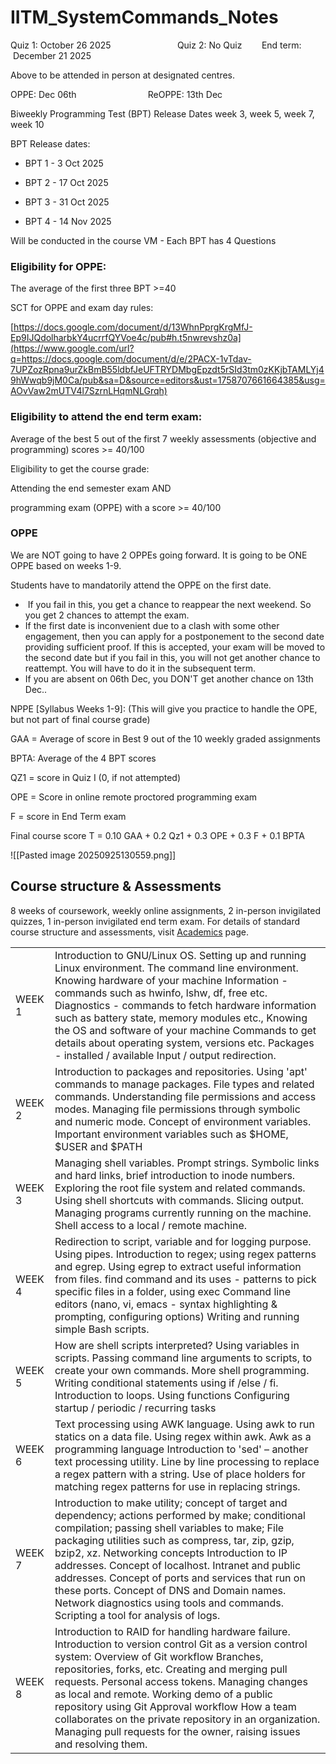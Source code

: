 # IITM_SystemCommands_Notes

Quiz 1: October 26 2025                           Quiz 2: No Quiz        End term:  December 21 2025

Above to be attended in person at designated centres.

OPPE: Dec 06th                             ReOPPE: 13th Dec

Biweekly Programming Test (BPT) Release Dates week 3, week 5, week 7, week 10

BPT Release dates:

- BPT 1 - 3 Oct 2025

- BPT 2 - 17 Oct 2025

- BPT 3 - 31 Oct 2025

- BPT 4 - 14 Nov 2025

Will be conducted in the course VM - Each BPT has 4 Questions

### Eligibility for OPPE: 
The average of the first three BPT >=40

SCT for OPPE and exam day rules:

[https://docs.google.com/document/d/13WhnPprgKrgMfJ-Ep9IJQdolharbkY4ucrrfQYVoe4c/pub#h.t5nwrevshz0a](https://www.google.com/url?q=https://docs.google.com/document/d/e/2PACX-1vTdav-7UPZozRpna9urZkBmB55ldbfJeUFTRYDMbgEpzdt5rSId3tm0zKKjbTAMLYj49hWwqb9jM0Ca/pub&sa=D&source=editors&ust=1758707661664385&usg=AOvVaw2mUTV4l7SzrnLHqmNLGrqh)

### Eligibility to attend the end term exam: 

Average of the best 5 out of the first 7 weekly assessments (objective and programming) scores >= 40/100

Eligibility to get the course grade:

Attending the end semester exam AND

programming exam (OPPE) with a score >= 40/100

### OPPE
We are NOT going to have 2 OPPEs going forward. It is going to be ONE OPPE based on weeks 1-9.

Students have to mandatorily attend the OPPE on the first date.

-  If you fail in this, you get a chance to reappear the next weekend. So you get 2 chances to attempt the exam.
- If the first date is inconvenient due to a clash with some other engagement, then you can apply for a postponement to the second date providing sufficient proof. If this is accepted, your exam will be moved to the second date but if you fail in this, you will not get another chance to reattempt. You will have to do it in the subsequent term.
- If you are absent on 06th Dec, you DON'T get another chance on 13th Dec..

NPPE [Syllabus Weeks 1-9]: (This will give you practice to handle the OPE, but not part of final course grade)

GAA = Average of score in Best 9 out of the 10 weekly graded assignments

BPTA: Average of the 4 BPT scores

QZ1 = score in Quiz I (0, if not attempted)

OPE = Score in online remote proctored programming exam

F = score in End Term exam

Final course score T = 0.10 GAA + 0.2 Qz1 + 0.3 OPE + 0.3 F + 0.1 BPTA

![[Pasted image 20250925130559.png]]


## Course structure & Assessments

8 weeks of coursework, weekly online assignments, 2 in-person invigilated quizzes, 1 in-person invigilated end term exam. For details of standard course structure and assessments, visit [Academics](https://study.iitm.ac.in/ds/academics.html) page.

|        |                                                                                                                                                                                                                                                                                                                                                                                                                                                                                                                |
| ------ | -------------------------------------------------------------------------------------------------------------------------------------------------------------------------------------------------------------------------------------------------------------------------------------------------------------------------------------------------------------------------------------------------------------------------------------------------------------------------------------------------------------- |
| WEEK 1 | Introduction to GNU/Linux OS. Setting up and running Linux environment. The command line environment. Knowing hardware of your machine Information - commands such as hwinfo, lshw, df, free etc. Diagnostics - commands to fetch hardware information such as battery state, memory modules etc., Knowing the OS and software of your machine Commands to get details about operating system, versions etc. Packages - installed / available Input / output redirection.                                      |
| WEEK 2 | Introduction to packages and repositories. Using 'apt' commands to manage packages. File types and related commands. Understanding file permissions and access modes. Managing file permissions through symbolic and numeric mode. Concept of environment variables. Important environment variables such as $HOME, $USER and $PATH                                                                                                                                                                            |
| WEEK 3 | Managing shell variables. Prompt strings. Symbolic links and hard links, brief introduction to inode numbers. Exploring the root file system and related commands. Using shell shortcuts with commands. Slicing output. Managing programs currently running on the machine. Shell access to a local / remote machine.                                                                                                                                                                                          |
| WEEK 4 | Redirection to script, variable and for logging purpose. Using pipes. Introduction to regex; using regex patterns and egrep. Using egrep to extract useful information from files. find command and its uses - patterns to pick specific files in a folder, using exec Command line editors (nano, vi, emacs - syntax highlighting & prompting, configuring options) Writing and running simple Bash scripts.                                                                                                  |
| WEEK 5 | How are shell scripts interpreted? Using variables in scripts. Passing command line arguments to scripts, to create your own commands. More shell programming. Writing conditional statements using if /else / fi. Introduction to loops. Using functions Configuring startup / periodic / recurring tasks                                                                                                                                                                                                     |
| WEEK 6 | Text processing using AWK language. Using awk to run statics on a data file. Using regex within awk. Awk as a programming language Introduction to 'sed' – another text processing utility. Line by line processing to replace a regex pattern with a string. Use of place holders for matching regex patterns for use in replacing strings.                                                                                                                                                                   |
| WEEK 7 | Introduction to make utility; concept of target and dependency; actions performed by make; conditional compilation; passing shell variables to make; File packaging utilities such as compress, tar, zip, gzip, bzip2, xz. Networking concepts Introduction to IP addresses. Concept of localhost. Intranet and public addresses. Concept of ports and services that run on these ports. Concept of DNS and Domain names. Network diagnostics using tools and commands. Scripting a tool for analysis of logs. |
| WEEK 8 | Introduction to RAID for handling hardware failure. Introduction to version control Git as a version control system: Overview of Git workflow Branches, repositories, forks, etc. Creating and merging pull requests. Personal access tokens. Managing changes as local and remote. Working demo of a public repository using Git Approval workflow How a team collaborates on the private repository in an organization. Managing pull requests for the owner, raising issues and resolving them.             |